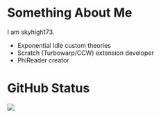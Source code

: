 # Something About Me

I am skyhigh173.

- Exponential Idle custom theories
- Scratch (Turbowarp/CCW) extension developer
- PhiReader creator

# GitHub Status
   
   ![](https://github-readme-stats.vercel.app/api/top-langs/?username=Skyhigh173&layout=compact&show_icons=true&count_private=true)
